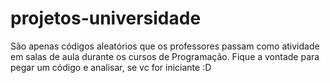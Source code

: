 # projetos-universidade

São apenas códigos aleatórios que os professores passam como atividade em salas
de aula durante os cursos de Programação. Fique a vontade para pegar um código e
analisar, se vc for iniciante :D
